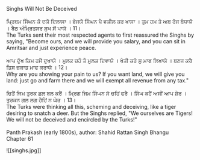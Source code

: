 Singhs Will Not Be Deceived ⁣  
⁣  
ਪ੍ਰਿਥਮ ਸਿੰਘਨ ਕੋ ਦਯੋ ਦਿਲਾਸਾ । ਭੇਜਯੋ ਸਿੰਘਨ ਪੈ ਵਕੀਲ ਕਰ ਖਾਸਾ । ਤੁਮ ਹਮ ਤੇ ਅਬ ਰੋਜ ਬੰਧਾਯੋ । ਬੈਠ ਅੰਮ੍ਰਿਤਸਰ ਸੁਖ ਸੋਂ ਪਾਯੋ । 11।⁣  
The Turks sent their most respected agents to first reassured the Singhs by saying, "Become ours, and we will provide you salary, and you can sit in Amritsar and just experience peace. ⁣  
⁣  
ਆਪ ਦੁੱਖ ਕਿਮ ਹਮੈਂ ਦੁਖਾਯੋ । ਮੁਲਕ ਚਹੌ ਤੌ ਮੁਲਕ ਦਿਵਾਯੋ । ਖੇਤੀ ਕਰੋ ਸੁ ਮਾਫ ਲਿਖਾਯੋ । ਬਣਜ ਕਰੈ ਤਿਸ ਜ਼ਕਾਤ ਮਾਫ ਕਰਾਯੋ । 12। ⁣  
Why are you showing your pain to us? If you want land, we will give you land: just go and farm there and we will exempt all revenue from any tax."⁣  
⁣  
ਚਿਤੈਂ ਜਿਮ ਤੁਰਕ ਛਲ ਬਲ ਕਰੈਂ । ਮ੍ਰਿਗ ਜਿਮ ਸਿੰਘਨ ਸੋ ਚਹਿਂ ਫਰੈ । ਸਿੰਘ ਕਹੈਂ ਅਸੀਂ ਆਪ ਸ਼ੇਰ । ਤੁਰਕਨ ਗਲ ਲਗ ਹੋੋਹਿਂ ਨ ਘੇਰ । 13। ⁣  
The Turks were thinking all this, scheming and deceiving, like a tiger desiring to snatch a deer. But the Singhs replied, "We ourselves are Tigers! We will not be deceived and encircled by the Turks!" ⁣  
⁣  
Panth Prakash (early 1800s), author: Shahid Rattan Singh Bhangu ⁣  
Chapter 61 ⁣

![[singhs.jpg]]